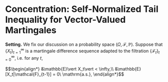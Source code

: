 # Concentration: Self-Normalized Tail Inequality for Vector-Valued Martingales
**Setting.** We fix our discussion on a probability space $(\Omega,\mathcal{F},\mathbb{P}).$ Suppose that $\lbrace X_t\rbrace_ {t=1}^\infty$ is a martingale difference sequence adapted to the filtration $\lbrace\mathcal{F}_ t\rbrace_ {t=0}^\infty,$ i.e. for any $t,$
<p>
  $$\begin{align*}
  &\mathbb{E}\vert X_t\vert < \infty,\\
  &\mathbb{E}[X_t|\mathcal{F}_{t-1}] = 0\ \mathrm{a.s.},
  \end{align*}$$
</p>
